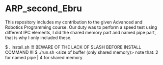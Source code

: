 # ARP_second_Ebru
This repository includes my contribution to the given Advanced and Robotics Programming course.
Our duty was to perform a speed test using different IPC elements,
I did the shared memory part and named pipe part, that is why I only included these.

$ . install.sh <path name>  !!! BEWARE OF THE LACK OF SLASH BEFORE INSTALL COMMAND !!!
$ ./run.sh <program> <size of array in KB> <size of buffer (only shared memory)>
      note that: 2 for named pipe | 4 for shared memory
